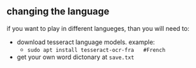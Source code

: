 
## changing the language ## 
if you want to play in different langueges, than you will need to:
- download tesseract language models. example:
  - `sudo apt install tesseract-ocr-fra   #French`
- get your own word dictonary at `save.txt` 
